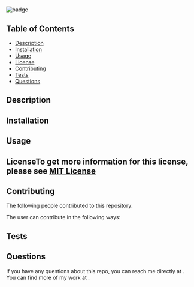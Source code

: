 # 

  ![badge](https://img.shields.io/badge/License-MIT-yellow.svg)

  ## Table of Contents

  - [Description](#description)
  - [Installation](#installation)
  - [Usage](#usage)
  - [License](#license)
  - [Contributing](#contributing)
  - [Tests](#test)
  - [Questions](#question)

  ## Description

  

  ## Installation

  

  ## Usage

  
  
  ## LicenseTo get more information for this license, please see [MIT License](https://opensource.org/licenses/MIT)

  ## Contributing

  The following people contributed to this repository:
   

  The user can contribute in the following ways:
  
  
  ## Tests

  
  
  ## Questions

  If you have any questions about this repo, you can reach me directly at . You can find more of my work at [](https://github.com/). 
